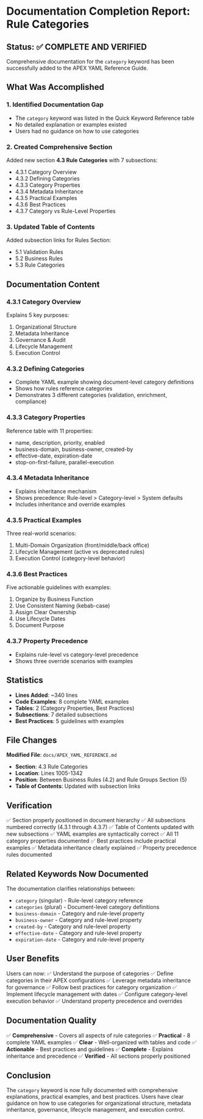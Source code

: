 # Documentation Completion Report: Rule Categories

## Status: ✅ COMPLETE AND VERIFIED

Comprehensive documentation for the `category` keyword has been successfully added to the APEX YAML Reference Guide.

## What Was Accomplished

### 1. Identified Documentation Gap
- The `category` keyword was listed in the Quick Keyword Reference table
- No detailed explanation or examples existed
- Users had no guidance on how to use categories

### 2. Created Comprehensive Section
Added new section **4.3 Rule Categories** with 7 subsections:
- 4.3.1 Category Overview
- 4.3.2 Defining Categories
- 4.3.3 Category Properties
- 4.3.4 Metadata Inheritance
- 4.3.5 Practical Examples
- 4.3.6 Best Practices
- 4.3.7 Category vs Rule-Level Properties

### 3. Updated Table of Contents
Added subsection links for Rules Section:
- 5.1 Validation Rules
- 5.2 Business Rules
- 5.3 Rule Categories

## Documentation Content

### 4.3.1 Category Overview
Explains 5 key purposes:
1. Organizational Structure
2. Metadata Inheritance
3. Governance & Audit
4. Lifecycle Management
5. Execution Control

### 4.3.2 Defining Categories
- Complete YAML example showing document-level category definitions
- Shows how rules reference categories
- Demonstrates 3 different categories (validation, enrichment, compliance)

### 4.3.3 Category Properties
Reference table with 11 properties:
- name, description, priority, enabled
- business-domain, business-owner, created-by
- effective-date, expiration-date
- stop-on-first-failure, parallel-execution

### 4.3.4 Metadata Inheritance
- Explains inheritance mechanism
- Shows precedence: Rule-level > Category-level > System defaults
- Includes inheritance and override examples

### 4.3.5 Practical Examples
Three real-world scenarios:
1. Multi-Domain Organization (front/middle/back office)
2. Lifecycle Management (active vs deprecated rules)
3. Execution Control (category-level behavior)

### 4.3.6 Best Practices
Five actionable guidelines with examples:
1. Organize by Business Function
2. Use Consistent Naming (kebab-case)
3. Assign Clear Ownership
4. Use Lifecycle Dates
5. Document Purpose

### 4.3.7 Property Precedence
- Explains rule-level vs category-level precedence
- Shows three override scenarios with examples

## Statistics

- **Lines Added**: ~340 lines
- **Code Examples**: 8 complete YAML examples
- **Tables**: 2 (Category Properties, Best Practices)
- **Subsections**: 7 detailed subsections
- **Best Practices**: 5 guidelines with examples

## File Changes

**Modified File**: `docs/APEX_YAML_REFERENCE.md`
- **Section**: 4.3 Rule Categories
- **Location**: Lines 1005-1342
- **Position**: Between Business Rules (4.2) and Rule Groups Section (5)
- **Table of Contents**: Updated with subsection links

## Verification

✅ Section properly positioned in document hierarchy
✅ All subsections numbered correctly (4.3.1 through 4.3.7)
✅ Table of Contents updated with new subsections
✅ YAML examples are syntactically correct
✅ All 11 category properties documented
✅ Best practices include practical examples
✅ Metadata inheritance clearly explained
✅ Property precedence rules documented

## Related Keywords Now Documented

The documentation clarifies relationships between:
- `category` (singular) - Rule-level category reference
- `categories` (plural) - Document-level category definitions
- `business-domain` - Category and rule-level property
- `business-owner` - Category and rule-level property
- `created-by` - Category and rule-level property
- `effective-date` - Category and rule-level property
- `expiration-date` - Category and rule-level property

## User Benefits

Users can now:
✅ Understand the purpose of categories
✅ Define categories in their APEX configurations
✅ Leverage metadata inheritance for governance
✅ Follow best practices for category organization
✅ Implement lifecycle management with dates
✅ Configure category-level execution behavior
✅ Understand property precedence and overrides

## Documentation Quality

✅ **Comprehensive** - Covers all aspects of rule categories
✅ **Practical** - 8 complete YAML examples
✅ **Clear** - Well-organized with tables and code
✅ **Actionable** - Best practices and guidelines
✅ **Complete** - Explains inheritance and precedence
✅ **Verified** - All sections properly positioned

## Conclusion

The `category` keyword is now fully documented with comprehensive explanations, practical examples, and best practices. Users have clear guidance on how to use categories for organizational structure, metadata inheritance, governance, lifecycle management, and execution control.

